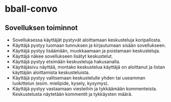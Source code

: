 # bball-convo

## Sovelluksen toiminnot

* Sovelluksessa käyttäjät pystyvät aloittamaan keskusteluja koripallosta.
* Käyttäjä pystyy luomaan tunnuksen ja kirjautumaan sisään sovellukseen.
* Käyttäjä pystyy lisäämään, muokkaamaan ja poistamaan keskusteluja.
* Käyttäjä näkee sovellukseen lisätyt keskustelut.
* Käyttäjä pystyy etsimään keskusteluja hakusanalla.
* Käyttäjäsivu näyttää, montako keskustelua käyttäjä on aloittanut ja listan käyttäjän aloittamista keskusteluista.
* Käyttäjä pystyy valitsemaan keskustelulle yhden tai useamman luokittelun (esim. mielipide, kysely, kysymys).
* Käyttäjä pystyy vastaamaan viesteihin ja tykkäämään kommenteista. Keskustelusta näytetään kommentit ja tykkäysten määrä.
